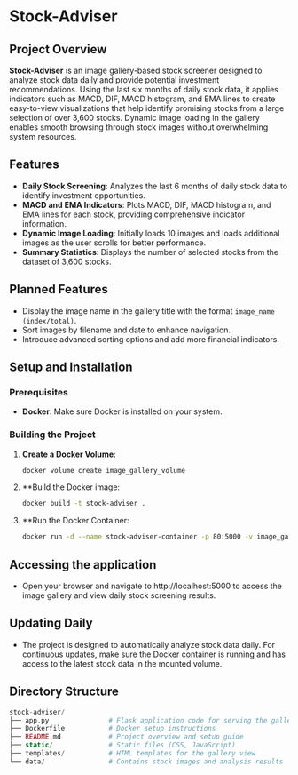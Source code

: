 # Stock-Adviser

## Project Overview
**Stock-Adviser** is an image gallery-based stock screener designed to analyze stock data daily and provide potential investment recommendations. Using the last six months of daily stock data, it applies indicators such as MACD, DIF, MACD histogram, and EMA lines to create easy-to-view visualizations that help identify promising stocks from a large selection of over 3,600 stocks. Dynamic image loading in the gallery enables smooth browsing through stock images without overwhelming system resources.

## Features
- **Daily Stock Screening**: Analyzes the last 6 months of daily stock data to identify investment opportunities.
- **MACD and EMA Indicators**: Plots MACD, DIF, MACD histogram, and EMA lines for each stock, providing comprehensive indicator information.
- **Dynamic Image Loading**: Initially loads 10 images and loads additional images as the user scrolls for better performance.
- **Summary Statistics**: Displays the number of selected stocks from the dataset of 3,600 stocks.

## Planned Features
- Display the image name in the gallery title with the format `image_name (index/total)`.
- Sort images by filename and date to enhance navigation.
- Introduce advanced sorting options and add more financial indicators.

## Setup and Installation
### Prerequisites
- **Docker**: Make sure Docker is installed on your system.

### Building the Project
1. **Create a Docker Volume**:
   ```bash
   docker volume create image_gallery_volume
2. **Build the Docker image:
   ```bash
   docker build -t stock-adviser .
3. **Run the Docker Container:
   ```bash
   docker run -d --name stock-adviser-container -p 80:5000 -v image_gallery_volume:/app/static stock-adviser

## Accessing the application
- Open your browser and navigate to http://localhost:5000 to access the image gallery and view daily stock screening results.

## Updating Daily
- The project is designed to automatically analyze stock data daily. For continuous updates, make sure the Docker container is running and has access to the latest stock data in the mounted volume.

## Directory Structure
   ```php
stock-adviser/
├── app.py               # Flask application code for serving the gallery
├── Dockerfile           # Docker setup instructions
├── README.md            # Project overview and setup guide
├── static/              # Static files (CSS, JavaScript)
├── templates/           # HTML templates for the gallery view
└── data/                # Contains stock images and analysis results
